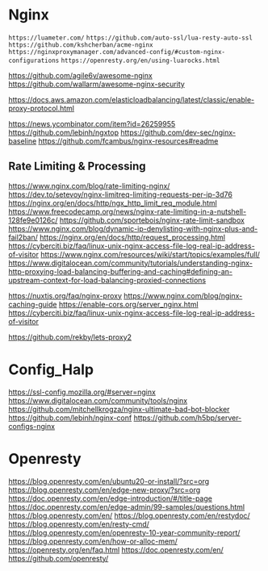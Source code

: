 # Nginx

`https://luameter.com/`
`https://github.com/auto-ssl/lua-resty-auto-ssl`
`https://github.com/kshcherban/acme-nginx`
`https://nginxproxymanager.com/advanced-config/#custom-nginx-configurations`
`https://openresty.org/en/using-luarocks.html`

https://github.com/agile6v/awesome-nginx
https://github.com/wallarm/awesome-nginx-security

https://docs.aws.amazon.com/elasticloadbalancing/latest/classic/enable-proxy-protocol.html

https://news.ycombinator.com/item?id=26259955
https://github.com/lebinh/ngxtop
https://github.com/dev-sec/nginx-baseline
https://github.com/fcambus/nginx-resources#readme

## Rate Limiting & Processing
https://www.nginx.com/blog/rate-limiting-nginx/
https://dev.to/setevoy/nginx-limitreq-limiting-requests-per-ip-3d76
https://nginx.org/en/docs/http/ngx_http_limit_req_module.html
https://www.freecodecamp.org/news/nginx-rate-limiting-in-a-nutshell-128fe9e0126c/
https://github.com/sportebois/nginx-rate-limit-sandbox
https://www.nginx.com/blog/dynamic-ip-denylisting-with-nginx-plus-and-fail2ban/
https://nginx.org/en/docs/http/request_processing.html
https://cyberciti.biz/faq/linux-unix-nginx-access-file-log-real-ip-address-of-visitor
https://www.nginx.com/resources/wiki/start/topics/examples/full/
https://www.digitalocean.com/community/tutorials/understanding-nginx-http-proxying-load-balancing-buffering-and-caching#defining-an-upstream-context-for-load-balancing-proxied-connections

https://nuxtjs.org/faq/nginx-proxy
https://www.nginx.com/blog/nginx-caching-guide
https://enable-cors.org/server_nginx.html
https://cyberciti.biz/faq/linux-unix-nginx-access-file-log-real-ip-address-of-visitor

https://github.com/rekby/lets-proxy2

# Config_Halp
https://ssl-config.mozilla.org/#server=nginx
https://www.digitalocean.com/community/tools/nginx
https://github.com/mitchellkrogza/nginx-ultimate-bad-bot-blocker
https://github.com/lebinh/nginx-conf
https://github.com/h5bp/server-configs-nginx

# Openresty
https://blog.openresty.com/en/ubuntu20-or-install/?src=org
https://blog.openresty.com/en/edge-new-proxy/?src=org
https://doc.openresty.com/en/edge-introduction/#/title-page
https://doc.openresty.com/en/edge-admin/99-samples/questions.html
https://blog.openresty.com/en/
https://blog.openresty.com/en/restydoc/
https://blog.openresty.com/en/resty-cmd/
https://blog.openresty.com/en/openresty-10-year-community-report/
https://blog.openresty.com/en/how-or-alloc-mem/
https://openresty.org/en/faq.html
https://doc.openresty.com/en/
https://github.com/openresty/
